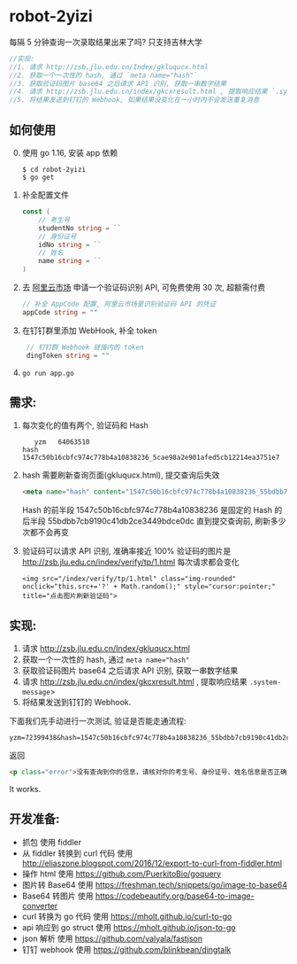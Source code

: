 # robot-2yizi

每隔 5 分钟查询一次录取结果出来了吗? 只支持吉林大学

```go
//实现:
//1. 请求 http://zsb.jlu.edu.cn/Index/gkluqucx.html
//2. 获取一个一次性的 hash, 通过 `meta name="hash"`
//3. 获取验证码图片 base64 之后请求 API 识别, 获取一串数字结果
//4. 请求 http://zsb.jlu.edu.cn/index/gkcxresult.html , 提取响应结果 `.system-message`>
//5. 将结果发送到钉钉的 Webhook, 如果结果没变化在一小时内不会发送重复消息
```

## 如何使用

0. 使用 go 1.16, 安装 app 依赖
   ```shell
   $ cd robot-2yizi
   $ go get
   ```
1. 补全配置文件
   ```go
   const (
       // 考生号
       studentNo string = ``
       // 身份证号
       idNo string = ``
       // 姓名
       name string = ``
   )
   ```
2. 去 [阿里云市场](https://market.aliyun.com/products/57124001/cmapi027426.html) 申请一个验证码识别 API, 可免费使用 30 次, 超额需付费
   ```go
   // 补全 AppCode 配置, 阿里云市场里识别验证码 API 的凭证
   appCode string = ""
   ```
3. 在钉钉群里添加 WebHook, 补全 token
   ```go
    // 钉钉群 Webhook 链接内的 token
    dingToken string = ""
   ```
4. `go run app.go`
   
## 需求:
1. 每次变化的值有两个, 验证码和 Hash
   ```
      yzm	64063510
   hash	1547c50b16cbfc974c778b4a10838236_5cae98a2e901afed5cb12214ea3751e7
   ```

2. hash 需要刷新查询页面(gkluqucx.html), 提交查询后失效
   ```html
   <meta name="hash" content="1547c50b16cbfc974c778b4a10838236_55bdbb7cb9190c41db2ce3449bdce0dc">
   ```
   Hash 的前半段 1547c50b16cbfc974c778b4a10838236 是固定的
   Hash 的后半段 55bdbb7cb9190c41db2ce3449bdce0dc 直到提交查询前, 刷新多少次都不会再变

3. 验证码可以请求 API 识别, 准确率接近 100%
   验证码的图片是 http://zsb.jlu.edu.cn/index/verify/tp/1.html 每次请求都会变化

   ```
   <img src="/index/verify/tp/1.html" class="img-rounded" onclick="this.src+='?' + Math.random();" style="cursor:pointer;" title="点击图片刷新验证码">
   ```

## 实现:
1. 请求 http://zsb.jlu.edu.cn/Index/gkluqucx.html
2. 获取一个一次性的 hash, 通过 `meta name="hash"`
3. 获取验证码图片 base64 之后请求 API 识别, 获取一串数字结果
4. 请求 http://zsb.jlu.edu.cn/index/gkcxresult.html , 提取响应结果 `.system-message`>
5. 将结果发送到钉钉的 Webhook.

下面我们先手动进行一次测试, 验证是否能走通流程:
```
yzm=72399438&hash=1547c50b16cbfc974c778b4a10838236_55bdbb7cb9190c41db2ce3449bdce0dc
```
返回
```html
<p class="error">没有查询到你的信息，请核对你的考生号、身份证号、姓名信息是否正确！</p>
```

It works.

## 开发准备:
- 抓包 使用 fiddler
- 从 fiddler 转换到 curl 代码 使用 http://eliaszone.blogspot.com/2016/12/export-to-curl-from-fiddler.html
- 操作 html 使用 https://github.com/PuerkitoBio/goquery
- 图片转 Base64 使用  https://freshman.tech/snippets/go/image-to-base64
- Base64 转图片 使用 https://codebeautify.org/base64-to-image-converter
- curl 转换为 go 代码 使用 https://mholt.github.io/curl-to-go
- api 响应到 go struct 使用 https://mholt.github.io/json-to-go
- json 解析 使用 https://github.com/valyala/fastjson
- 钉钉 webhook 使用 https://github.com/blinkbean/dingtalk
